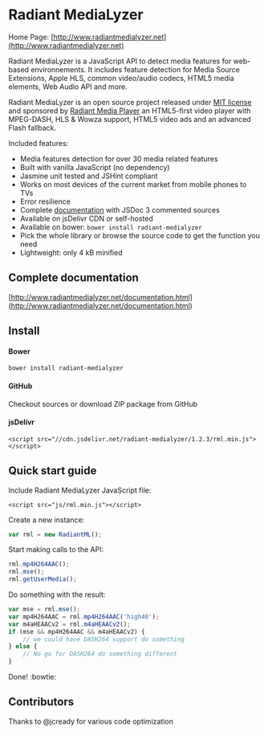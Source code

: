 # Radiant MediaLyzer
Home Page: [http://www.radiantmedialyzer.net](http://www.radiantmedialyzer.net)

Radiant MediaLyzer is a JavaScript API to detect media features for web-based
environnements. It includes feature detection for Media Source Extensions, 
Apple HLS, common video/audio codecs, HTML5 media elements, Web Audio API and more.

Radiant MediaLyzer is an open source project released under
[MIT license](http://www.radiantmedialyzer.net/license.html)
and sponsored by [Radiant Media Player](https://www.radiantmediaplayer.com) an 
HTML5-first video player with MPEG-DASH, HLS & Wowza support, HTML5 video ads and 
an advanced Flash fallback.

Included features:
* Media features detection for over 30 media related features
* Built with vanilla JavaScript (no dependency)
* Jasmine unit tested and JSHint compliant
* Works on most devices of the current market from mobile phones to TVs
* Error resilience
* Complete [documentation](http://www.radiantmedialyzer.net/documentation.html)
with JSDoc 3 commented sources
* Available on jsDelivr CDN or self-hosted
* Available on bower: `bower install radiant-medialyzer`
* Pick the whole library or browse the source code to get the function you need
* Lightweight: only 4 kB minified

## Complete documentation

[http://www.radiantmedialyzer.net/documentation.html]
(http://www.radiantmedialyzer.net/documentation.html)

## Install

#### Bower

`bower install radiant-medialyzer`

#### GitHub

Checkout sources or download ZIP package from GitHub

#### jsDelivr

```<script src="//cdn.jsdelivr.net/radiant-medialyzer/1.2.3/rml.min.js"></script>```

## Quick start guide

Include Radiant MediaLyzer JavaScript file:

```<script src="js/rml.min.js"></script>```

Create a new instance:

```javascript
var rml = new RadiantML();
```
Start making calls to the API:

```javascript
rml.mp4H264AAC();
rml.mse();
rml.getUserMedia();
```
Do something with the result:

```javascript
var mse = rml.mse();
var mp4H264AAC = rml.mp4H264AAC('high40');
var m4aHEAACv2 = rml.m4aHEAACv2();
if (mse && mp4H264AAC && m4aHEAACv2) {
    // we could have DASH264 support do something
} else {
    // No go for DASH264 do something different
}
```
Done! :bowtie:

## Contributors

Thanks to @jcready for various code optimization

